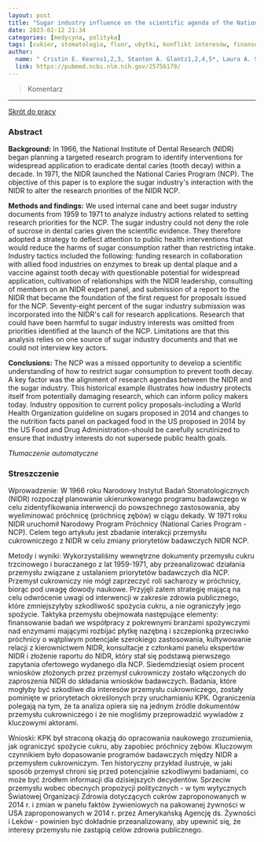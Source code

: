 ```yaml
---
layout: post
title: "Sugar industry influence on the scientific agenda of the National Institute of Dental Research's 1971 National Caries Program: a historical analysis of internal documents "
date: 2023-02-12 21:34
categories: [medycyna, polityka]
tags: [cukier, stomatologia, fluor, ubytki, konflikt interesów, finansowanie, przemysł farmaceutyczny, przemysł spożywczy]
author:
  name: " Cristin E. Kearns1,2,3, Stanton A. Glantz1,2,4,5*, Laura A. Schmidt1,2,6,7"
  link: https://pubmed.ncbi.nlm.nih.gov/25756179/
---
```


> Komentarz
> 
<hr>

[Skrót do pracy](https://pubmed.ncbi.nlm.nih.gov/25756179/) 

### Abstract
**Background:** In 1966, the National Institute of Dental Research (NIDR) began planning a targeted research program to identify interventions for widespread application to eradicate dental caries (tooth decay) within a decade. In 1971, the NIDR launched the National Caries Program (NCP). The objective of this paper is to explore the sugar industry's interaction with the NIDR to alter the research priorities of the NIDR NCP.

**Methods and findings:** We used internal cane and beet sugar industry documents from 1959 to 1971 to analyze industry actions related to setting research priorities for the NCP. The sugar industry could not deny the role of sucrose in dental caries given the scientific evidence. They therefore adopted a strategy to deflect attention to public health interventions that would reduce the harms of sugar consumption rather than restricting intake. Industry tactics included the following: funding research in collaboration with allied food industries on enzymes to break up dental plaque and a vaccine against tooth decay with questionable potential for widespread application, cultivation of relationships with the NIDR leadership, consulting of members on an NIDR expert panel, and submission of a report to the NIDR that became the foundation of the first request for proposals issued for the NCP. Seventy-eight percent of the sugar industry submission was incorporated into the NIDR's call for research applications. Research that could have been harmful to sugar industry interests was omitted from priorities identified at the launch of the NCP. Limitations are that this analysis relies on one source of sugar industry documents and that we could not interview key actors.

**Conclusions:** The NCP was a missed opportunity to develop a scientific understanding of how to restrict sugar consumption to prevent tooth decay. A key factor was the alignment of research agendas between the NIDR and the sugar industry. This historical example illustrates how industry protects itself from potentially damaging research, which can inform policy makers today. Industry opposition to current policy proposals-including a World Health Organization guideline on sugars proposed in 2014 and changes to the nutrition facts panel on packaged food in the US proposed in 2014 by the US Food and Drug Administration-should be carefully scrutinized to ensure that industry interests do not supersede public health goals.

*Tłumaczenie automatyczne*

### Streszczenie
Wprowadzenie: W 1966 roku Narodowy Instytut Badań Stomatologicznych (NIDR) rozpoczął planowanie ukierunkowanego programu badawczego w celu zidentyfikowania interwencji do powszechnego zastosowania, aby wyeliminować próchnicę (próchnicę zębów) w ciągu dekady. W 1971 roku NIDR uruchomił Narodowy Program Próchnicy (National Caries Program - NCP). Celem tego artykułu jest zbadanie interakcji przemysłu cukrowniczego z NIDR w celu zmiany priorytetów badawczych NIDR NCP.  
  
Metody i wyniki: Wykorzystaliśmy wewnętrzne dokumenty przemysłu cukru trzcinowego i buraczanego z lat 1959-1971, aby przeanalizować działania przemysłu związane z ustalaniem priorytetów badawczych dla NCP. Przemysł cukrowniczy nie mógł zaprzeczyć roli sacharozy w próchnicy, biorąc pod uwagę dowody naukowe. Przyjęli zatem strategię mającą na celu odwrócenie uwagi od interwencji w zakresie zdrowia publicznego, które zmniejszyłyby szkodliwość spożycia cukru, a nie ograniczyły jego spożycie. Taktyka przemysłu obejmowała następujące elementy: finansowanie badań we współpracy z pokrewnymi branżami spożywczymi nad enzymami mającymi rozbijać płytkę nazębną i szczepionką przeciwko próchnicy o wątpliwym potencjale szerokiego zastosowania, kultywowanie relacji z kierownictwem NIDR, konsultacje z członkami panelu ekspertów NIDR i złożenie raportu do NIDR, który stał się podstawą pierwszego zapytania ofertowego wydanego dla NCP. Siedemdziesiąt osiem procent wniosków złożonych przez przemysł cukrowniczy zostało włączonych do zaproszenia NIDR do składania wniosków badawczych. Badania, które mogłyby być szkodliwe dla interesów przemysłu cukrowniczego, zostały pominięte w priorytetach określonych przy uruchamianiu KPK. Ograniczenia polegają na tym, że ta analiza opiera się na jednym źródle dokumentów przemysłu cukrowniczego i że nie mogliśmy przeprowadzić wywiadów z kluczowymi aktorami.  
  
Wnioski: KPK był straconą okazją do opracowania naukowego zrozumienia, jak ograniczyć spożycie cukru, aby zapobiec próchnicy zębów. Kluczowym czynnikiem było dopasowanie programów badawczych między NIDR a przemysłem cukrowniczym. Ten historyczny przykład ilustruje, w jaki sposób przemysł chroni się przed potencjalnie szkodliwymi badaniami, co może być źródłem informacji dla dzisiejszych decydentów. Sprzeciw przemysłu wobec obecnych propozycji politycznych - w tym wytycznych Światowej Organizacji Zdrowia dotyczących cukrów zaproponowanych w 2014 r. i zmian w panelu faktów żywieniowych na pakowanej żywności w USA zaproponowanych w 2014 r. przez Amerykańską Agencję ds. Żywności i Leków - powinien być dokładnie przeanalizowany, aby upewnić się, że interesy przemysłu nie zastąpią celów zdrowia publicznego.